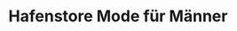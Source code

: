 ---
title: "Hafenstore Mode für Männer"
url: /husum/hafenstore-mode-fuer-maenner/
shop: Kleidung
---